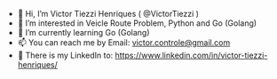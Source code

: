 - 👋 Hi, I’m Victor Tiezzi Henriques ( @VictorTiezzi )
- 👀 I’m interested in Veicle Route Problem, Python and Go (Golang)
- 🌱 I’m currently learning Go (Golang)
- 📫 You can reach me by Email: victor.controle@gmail.com
- 📝 There is my LinkedIn to: https://www.linkedin.com/in/victor-tiezzi-henriques/

